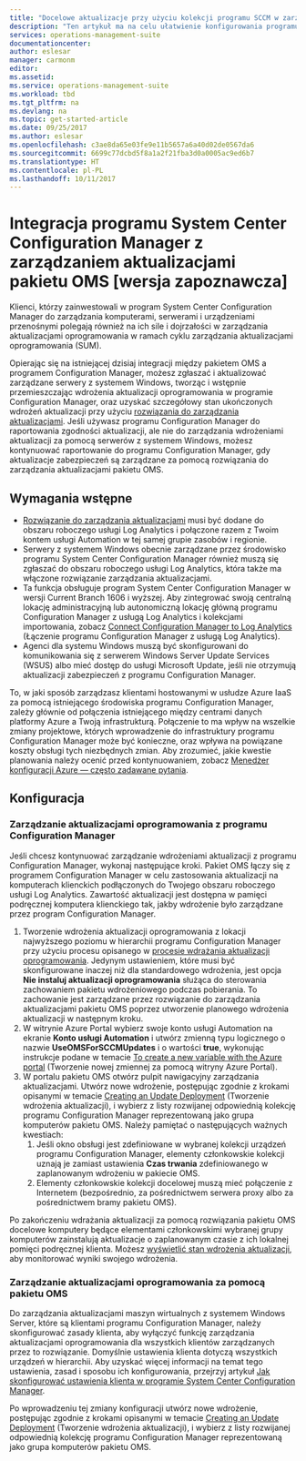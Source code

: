 ```yaml
---
title: "Docelowe aktualizacje przy użyciu kolekcji programu SCCM w zarządzaniu aktualizacjami pakietu OMS | Microsoft Docs"
description: "Ten artykuł ma na celu ułatwienie konfigurowania programu System Center Configuration Manager za pomocą tego rozwiązania do zarządzania aktualizacjami komputerów zarządzanych przez program SCCM."
services: operations-management-suite
documentationcenter: 
author: eslesar
manager: carmonm
editor: 
ms.assetid: 
ms.service: operations-management-suite
ms.workload: tbd
ms.tgt_pltfrm: na
ms.devlang: na
ms.topic: get-started-article
ms.date: 09/25/2017
ms.author: eslesar
ms.openlocfilehash: c3ae8da65e03fe9e11b5657a6a40d02de0567da6
ms.sourcegitcommit: 6699c77dcbd5f8a1a2f21fba3d0a0005ac9ed6b7
ms.translationtype: HT
ms.contentlocale: pl-PL
ms.lasthandoff: 10/11/2017
---
```

# <a name="integrate-system-center-configuration-manager-with-oms-update-management-preview"></a>Integracja programu System Center Configuration Manager z zarządzaniem aktualizacjami pakietu OMS [wersja zapoznawcza]

Klienci, którzy zainwestowali w program System Center Configuration Manager do zarządzania komputerami, serwerami i urządzeniami przenośnymi polegają również na ich sile i dojrzałości w zarządzania aktualizacjami oprogramowania w ramach cyklu zarządzania aktualizacjami oprogramowania (SUM).  

Opierając się na istniejącej dzisiaj integracji między pakietem OMS a programem Configuration Manager, możesz zgłaszać i aktualizować zarządzane serwery z systemem Windows, tworząc i wstępnie przemieszczając wdrożenia aktualizacji oprogramowania w programie Configuration Manager, oraz uzyskać szczegółowy stan ukończonych wdrożeń aktualizacji przy użyciu [rozwiązania do zarządzania aktualizacjami](../operations-management-suite/oms-solution-update-management.md). Jeśli używasz programu Configuration Manager do raportowania zgodności aktualizacji, ale nie do zarządzania wdrożeniami aktualizacji za pomocą serwerów z systemem Windows, możesz kontynuować raportowanie do programu Configuration Manager, gdy aktualizacje zabezpieczeń są zarządzane za pomocą rozwiązania do zarządzania aktualizacjami pakietu OMS.

## <a name="prerequisites"></a>Wymagania wstępne

* [Rozwiązanie do zarządzania aktualizacjami](../operations-management-suite/oms-solution-update-management.md) musi być dodane do obszaru roboczego usługi Log Analytics i połączone razem z Twoim kontem usługi Automation w tej samej grupie zasobów i regionie.   
* Serwery z systemem Windows obecnie zarządzane przez środowisko programu System Center Configuration Manager również muszą się zgłaszać do obszaru roboczego usługi Log Analytics, która także ma włączone rozwiązanie zarządzania aktualizacjami.  
* Ta funkcja obsługuje program System Center Configuration Manager w wersji Current Branch 1606 i wyższej.  Aby zintegrować swoją centralną lokację administracyjną lub autonomiczną lokację główną programu Configuration Manager z usługą Log Analytics i kolekcjami importowania, zobacz [Connect Configuration Manager to Log Analytics](../log-analytics/log-analytics-sccm.md) (Łączenie programu Configuration Manager z usługą Log Analytics).  
* Agenci dla systemu Windows muszą być skonfigurowani do komunikowania się z serwerem Windows Server Update Services (WSUS) albo mieć dostęp do usługi Microsoft Update, jeśli nie otrzymują aktualizacji zabezpieczeń z programu Configuration Manager.   

To, w jaki sposób zarządzasz klientami hostowanymi w usłudze Azure IaaS za pomocą istniejącego środowiska programu Configuration Manager, zależy głównie od połączenia istniejącego między centrami danych platformy Azure a Twoją infrastrukturą. Połączenie to ma wpływ na wszelkie zmiany projektowe, których wprowadzenie do infrastruktury programu Configuration Manager może być konieczne, oraz wpływa na powiązane koszty obsługi tych niezbędnych zmian.  Aby zrozumieć, jakie kwestie planowania należy ocenić przed kontynuowaniem, zobacz [Menedżer konfiguracji Azure — często zadawane pytania](https://docs.microsoft.com/sccm/core/understand/configuration-manager-on-azure#networking).    

## <a name="configuration"></a>Konfiguracja

### <a name="manage-software-updates-from-configuration-manager"></a>Zarządzanie aktualizacjami oprogramowania z programu Configuration Manager 

Jeśli chcesz kontynuować zarządzanie wdrożeniami aktualizacji z programu Configuration Manager, wykonaj następujące kroki.  Pakiet OMS łączy się z programem Configuration Manager w celu zastosowania aktualizacji na komputerach klienckich podłączonych do Twojego obszaru roboczego usługi Log Analytics. Zawartość aktualizacji jest dostępna w pamięci podręcznej komputera klienckiego tak, jakby wdrożenie było zarządzane przez program Configuration Manager.  

1. Tworzenie wdrożenia aktualizacji oprogramowania z lokacji najwyższego poziomu w hierarchii programu Configuration Manager przy użyciu procesu opisanego w [procesie wdrażania aktualizacji oprogramowania](https://docs.microsoft.com/en-us/sccm/sum/deploy-use/deploy-software-updates).  Jedynym ustawieniem, które musi być skonfigurowane inaczej niż dla standardowego wdrożenia, jest opcja **Nie instaluj aktualizacji oprogramowania** służąca do sterowania zachowaniem pakietu wdrożeniowego podczas pobierania. To zachowanie jest zarządzane przez rozwiązanie do zarządzania aktualizacjami pakietu OMS poprzez utworzenie planowego wdrożenia aktualizacji w następnym kroku.  
2. W witrynie Azure Portal wybierz swoje konto usługi Automation na ekranie **Konto usługi Automation** i utwórz zmienną typu logicznego o nazwie **UseOMSForSCCMUpdates** i o wartości **true**, wykonując instrukcje podane w temacie [To create a new variable with the Azure portal](../automation/automation-variables.md#to-create-a-new-variable-with-the-azure-portal) (Tworzenie nowej zmiennej za pomocą witryny Azure Portal).
3. W portalu pakietu OMS otwórz pulpit nawigacyjny zarządzania aktualizacjami.  Utwórz nowe wdrożenie, postępując zgodnie z krokami opisanymi w temacie [Creating an Update Deployment](../operations-management-suite/oms-solution-update-management.md#creating-an-update-deployment) (Tworzenie wdrożenia aktualizacji), i wybierz z listy rozwijanej odpowiednią kolekcję programu Configuration Manager reprezentowaną jako grupa komputerów pakietu OMS.  Należy pamiętać o następujących ważnych kwestiach:
    1. Jeśli okno obsługi jest zdefiniowane w wybranej kolekcji urządzeń programu Configuration Manager, elementy członkowskie kolekcji uznają je zamiast ustawienia **Czas trwania** zdefiniowanego w zaplanowanym wdrożeniu w pakiecie OMS.
    2. Elementy członkowskie kolekcji docelowej muszą mieć połączenie z Internetem (bezpośrednio, za pośrednictwem serwera proxy albo za pośrednictwem bramy pakietu OMS).  

Po zakończeniu wdrażania aktualizacji za pomocą rozwiązania pakietu OMS docelowe komputery będące elementami członkowskimi wybranej grupy komputerów zainstalują aktualizacje o zaplanowanym czasie z ich lokalnej pomięci podręcznej klienta.  Możesz [wyświetlić stan wdrożenia aktualizacji](../operations-management-suite/oms-solution-update-management.md#viewing-update-deployments), aby monitorować wyniki swojego wdrożenia.  

### <a name="manage-software-updates-from-oms"></a>Zarządzanie aktualizacjami oprogramowania za pomocą pakietu OMS

Do zarządzania aktualizacjami maszyn wirtualnych z systemem Windows Server, które są klientami programu Configuration Manager, należy skonfigurować zasady klienta, aby wyłączyć funkcję zarządzania aktualizacjami oprogramowania dla wszystkich klientów zarządzanych przez to rozwiązanie.  Domyślnie ustawienia klienta dotyczą wszystkich urządzeń w hierarchii.  Aby uzyskać więcej informacji na temat tego ustawienia, zasad i sposobu ich konfigurowania, przejrzyj artykuł [Jak skonfigurować ustawienia klienta w programie System Center Configuration Manager](https://docs.microsoft.com/sccm/core/clients/deploy/configure-client-settings).  

Po wprowadzeniu tej zmiany konfiguracji utwórz nowe wdrożenie, postępując zgodnie z krokami opisanymi w temacie [Creating an Update Deployment](../operations-management-suite/oms-solution-update-management.md#creating-an-update-deployment) (Tworzenie wdrożenia aktualizacji), i wybierz z listy rozwijanej odpowiednią kolekcję programu Configuration Manager reprezentowaną jako grupa komputerów pakietu OMS. 

